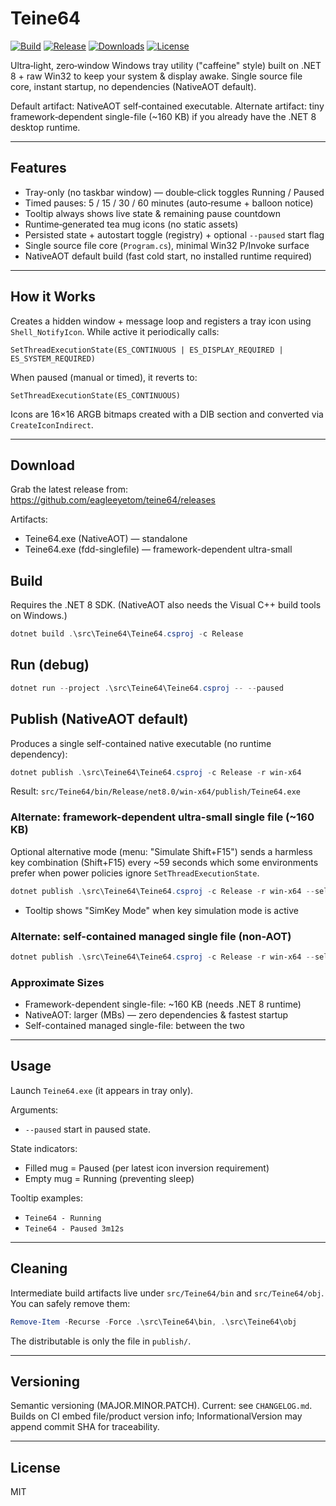 # Teine64

[![Build](https://github.com/eagleeyetom/teine64/actions/workflows/build.yml/badge.svg)](https://github.com/eagleeyetom/teine64/actions/workflows/build.yml)
[![Release](https://img.shields.io/github/v/release/eagleeyetom/teine64?sort=semver)](https://github.com/eagleeyetom/teine64/releases)
[![Downloads](https://img.shields.io/github/downloads/eagleeyetom/teine64/total)](https://github.com/eagleeyetom/teine64/releases)
[![License](https://img.shields.io/github/license/eagleeyetom/teine64)](LICENSE)

Ultra‑light, zero‑window Windows tray utility ("caffeine" style) built on .NET 8 + raw Win32 to keep your system & display awake. Single source file core, instant startup, no dependencies (NativeAOT default).

Default artifact: NativeAOT self‑contained executable. Alternate artifact: tiny framework‑dependent single-file (~160 KB) if you already have the .NET 8 desktop runtime.

---
## Features
* Tray-only (no taskbar window) — double‑click toggles Running / Paused
* Timed pauses: 5 / 15 / 30 / 60 minutes (auto‑resume + balloon notice)
* Tooltip always shows live state & remaining pause countdown
* Runtime‑generated tea mug icons (no static assets)
* Persisted state + autostart toggle (registry) + optional `--paused` start flag
* Single source file core (`Program.cs`), minimal Win32 P/Invoke surface
* NativeAOT default build (fast cold start, no installed runtime required)

---
## How it Works
Creates a hidden window + message loop and registers a tray icon using `Shell_NotifyIcon`. While active it periodically calls:

```
SetThreadExecutionState(ES_CONTINUOUS | ES_DISPLAY_REQUIRED | ES_SYSTEM_REQUIRED)
```

When paused (manual or timed), it reverts to:

```
SetThreadExecutionState(ES_CONTINUOUS)
```

Icons are 16×16 ARGB bitmaps created with a DIB section and converted via `CreateIconIndirect`.

---
## Download
Grab the latest release from: https://github.com/eagleeyetom/teine64/releases

Artifacts:
* Teine64.exe (NativeAOT) — standalone
* Teine64.exe (fdd-singlefile) — framework-dependent ultra-small

## Build
Requires the .NET 8 SDK. (NativeAOT also needs the Visual C++ build tools on Windows.)

```powershell
dotnet build .\src\Teine64\Teine64.csproj -c Release
```
## Run (debug)
```powershell
dotnet run --project .\src\Teine64\Teine64.csproj -- --paused
```

## Publish (NativeAOT default)
Produces a single self-contained native executable (no runtime dependency):

```powershell
dotnet publish .\src\Teine64\Teine64.csproj -c Release -r win-x64
```

Result: `src/Teine64/bin/Release/net8.0/win-x64/publish/Teine64.exe`

### Alternate: framework-dependent ultra-small single file (~160 KB)
Optional alternative mode (menu: "Simulate Shift+F15") sends a harmless key combination (Shift+F15) every ~59 seconds which some environments prefer when power policies ignore `SetThreadExecutionState`.
```powershell
dotnet publish .\src\Teine64\Teine64.csproj -c Release -r win-x64 --self-contained false -p:PublishAot=false -p:PublishSingleFile=true -p:IncludeNativeLibrariesForSelfExtract=false -p:StripSymbols=true
```

* Tooltip shows "SimKey Mode" when key simulation mode is active
### Alternate: self-contained managed single file (non-AOT)
```powershell
dotnet publish .\src\Teine64\Teine64.csproj -c Release -r win-x64 --self-contained true -p:PublishAot=false -p:PublishSingleFile=true -p:PublishTrimmed=true
```

### Approximate Sizes
* Framework-dependent single-file: ~160 KB (needs .NET 8 runtime)
* NativeAOT: larger (MBs) — zero dependencies & fastest startup
* Self-contained managed single-file: between the two

---
## Usage
Launch `Teine64.exe` (it appears in tray only).

Arguments:
* `--paused` start in paused state.

State indicators:
* Filled mug = Paused (per latest icon inversion requirement)
* Empty mug = Running (preventing sleep)

Tooltip examples:
* `Teine64 - Running`
* `Teine64 - Paused 3m12s`

---
## Cleaning
Intermediate build artifacts live under `src/Teine64/bin` and `src/Teine64/obj`.
You can safely remove them:
```powershell
Remove-Item -Recurse -Force .\src\Teine64\bin, .\src\Teine64\obj
```
The distributable is only the file in `publish/`.

---
## Versioning
Semantic versioning (MAJOR.MINOR.PATCH). Current: see `CHANGELOG.md`.
Builds on CI embed file/product version info; InformationalVersion may append commit SHA for traceability.

---
## License
MIT
